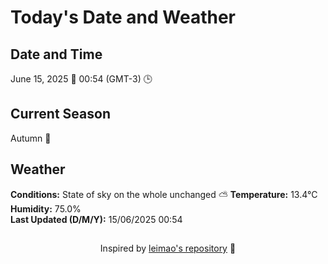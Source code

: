  # Today's Date and Weather
    
## Date and Time
June 15, 2025 📅
00:54 (GMT-3) 🕒

## Current Season
Autumn 🍂
## Weather 
**Conditions:** State of sky on the whole unchanged ⛅
**Temperature:** 13.4°C  
**Humidity:** 75.0%  
**Last Updated (D/M/Y):** 15/06/2025 00:54
##
<div align="center">Inspired by <a href="https://github.com/leimao/What-Is-The-Date-Today">leimao's repository</a> 🌱</div>
